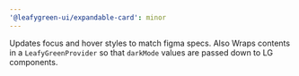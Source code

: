```yaml
---
'@leafygreen-ui/expandable-card': minor
---
```


Updates focus and hover styles to match figma specs. Also Wraps contents in a `LeafyGreenProvider` so that `darkMode` values are passed down to LG components.
